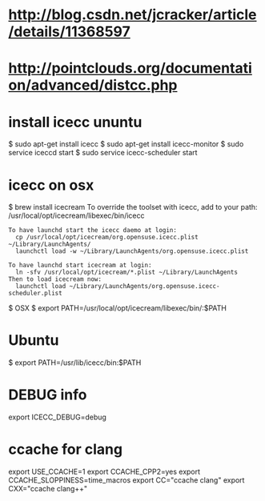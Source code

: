 # http://blog.csdn.net/jcracker/article/details/11368597
# http://pointclouds.org/documentation/advanced/distcc.php
 


# install icecc ununtu
$ sudo apt-get install icecc
$ sudo apt-get install icecc-monitor
$ sudo service iceccd start
$ sudo service icecc-scheduler start


# icecc on osx
$ brew install icecream
	To override the toolset with icecc, add to your path:
	  /usr/local/opt/icecream/libexec/bin/icecc

	To have launchd start the icecc daemo at login:
	  cp /usr/local/opt/icecream/org.opensuse.icecc.plist ~/Library/LaunchAgents/
	  launchctl load -w ~/Library/LaunchAgents/org.opensuse.icecc.plist

	To have launchd start icecream at login:
	  ln -sfv /usr/local/opt/icecream/*.plist ~/Library/LaunchAgents
	Then to load icecream now:
	  launchctl load ~/Library/LaunchAgents/org.opensuse.icecc-scheduler.plist

$ OSX
$ export PATH=/usr/local/opt/icecream/libexec/bin/:$PATH
# Ubuntu
$ export PATH=/usr/lib/icecc/bin:$PATH

# DEBUG info
export ICECC_DEBUG=debug

# ccache for clang
export USE_CCACHE=1
export CCACHE_CPP2=yes
export CCACHE_SLOPPINESS=time_macros
export CC="ccache clang"
export CXX="ccache clang++"

